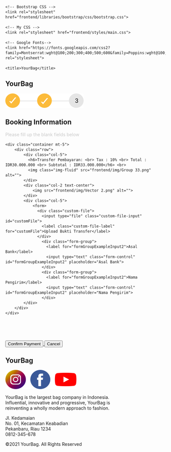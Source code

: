 <!doctype html>
<html lang="en">
  <head>
    <!-- Required meta tags -->
    <meta charset="utf-8">
    <meta name="viewport" content="width=device-width, initial-scale=1, shrink-to-fit=no">

    <!-- Bootstrap CSS -->
    <link rel="stylesheet" href="frontend/libraries/bootstrap/css/bootstrap.css">

    <!-- My CSS -->
    <link rel="stylesheet" href="frontend/styles/main.css">

    <!-- Google Fonts-->
    <link href="https://fonts.googleapis.com/css2?family=Montserrat:wght@100;200;300;400;500;600&family=Poppins:wght@100;200;300;400;500;600;700&display=swap" rel="stylesheet">

    <title>YourBag</title>
  </head>
  <body>
<!-- Header -->
    <div class="container">
        <div class="row justify-content-center">
            <div class="col-12 text-center">
                <h2>YourBag</h2>
                <img class ="img1 mt-5" src="frontend/img/Group 32.png" alt="">
                <h2 class="mt-5">Booking Information</h2>
                <p style="color: #C9C9C9;">Please fill up the blank fields below </p>
            </div>
        </div>
    </div>

    <div class="container mt-5">
        <div class="row">
            <div class="col-5">
              <h6>Transfer Pembayaran: <br> Tax : 10% <br> Total : IDR30.000.000 <br> Subtotal : IDR33.000.000</h6> <br>
              <img class="img-fluid" src="frontend/img/Group 33.png" alt="">
            </div>
            <div class="col-2 text-center">
                <img src="frontend/img/Vector 2.png" alt="">
            </div>
            <div class="col-5">
                <form>
                  <div class="custom-file">
                    <input type="file" class="custom-file-input" id="customFile">
                    <label class="custom-file-label" for="customFile">Upload Bukti Transfer</label>
                  </div>
                    <div class="form-group">
                      <label for="formGroupExampleInput2">Asal Bank</label>
                      <input type="text" class="form-control" id="formGroupExampleInput2" placeholder="Asal Bank">
                    </div>
                    <div class="form-group">
                      <label for="formGroupExampleInput2">Nama Pengirim</label>
                      <input type="text" class="form-control" id="formGroupExampleInput2" placeholder="Nama Pengirim">
                    </div>
            </div>
        </div>
    </div>
<!-- Tutup Header -->

<br><br><br>
<div class="container">
  <div class="row justify-content-center">
      <div class="col-4 text-center">
        <a href="index5.html">
          <button type="button" class="btn btn-warning btn-lg btn-block">Confirm Payment</button>
        </a>
          <button type="button" class="btn btn-secondary btn-lg btn-block">Cancel</button>    
      </div>
  </div>
</div>
<!-- Footer -->
<section class="Footer mt-5">
    <div class="container">
      <div class="row">
        <div class="col-8">
          <h1>YourBag</h1>
          <img src="frontend/img/Group 30.png" alt="" >
          <p>YourBag is the largest bag company in Indonesia. <br>
            Influential, innovative and progressive, YourBag is <br>
            reinventing a wholly modern approach to fashion.</p>
        </div>
        <div class="col-4">
          <p class="Footer1">Jl. Kedamaian <br> No. 01, Kecamatan Keabadian <br> Pekanbaru, Riau 1234 <br> 0812-345-678 </p>
        </div>
      </div>
      <div class="row justify-content-center">
        <div class="col-12 text-center">
          <p>&copy;2021 YourBag. All Rights Reserved</p>
        </div>
      </div>
    </div>
  </section>
  <!-- Tutup Footer -->
                    
